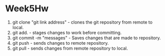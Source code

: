 # Week5Hw

1. git clone "git link address" - clones the git repository from remote to local.
2. git add. - stages changes to work before committing.
3. git commit -m "messages" - Saves changes that are made to repository.
4. git push - sends changes to remote repository.
5. git pull - sends changes from remote repository to local.